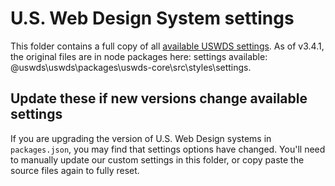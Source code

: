# U.S. Web Design System settings

This folder contains a full copy of all [available USWDS settings](https://designsystem.digital.gov/documentation/settings).  As of v3.4.1, the original files are in node packages here:
settings available: @uswds\uswds\packages\uswds-core\src\styles\settings.

## Update these if new versions change available settings

If you are upgrading the version of U.S. Web Design systems in `packages.json`, you may find that settings options have changed.  You'll need to manually update our custom settings in this folder, or copy paste the source files again to fully reset.
